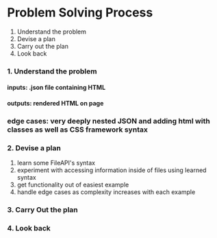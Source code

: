 # Problem Solving Process

1. Understand the problem
1. Devise a plan
1. Carry out the plan
1. Look back

### 1. Understand the problem

#### inputs: .json file containing HTML

#### outputs: rendered HTML on page

### edge cases: very deeply nested JSON and adding html with classes as well as CSS framework syntax

### 2. Devise a plan

1. learn some FileAPI's syntax
1. experiment with accessing information inside of files using learned syntax
1. get functionality out of easiest example
1. handle edge cases as complexity increases with each example

### 3. Carry Out the plan


### 4. Look back
